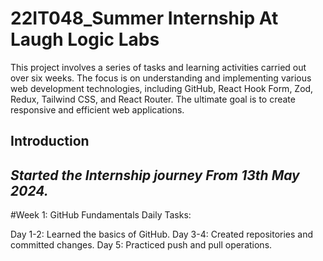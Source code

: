 # 22IT048_Summer Internship At Laugh Logic Labs

This project involves a series of tasks and learning activities carried out over six weeks. The focus is on understanding and implementing various web development technologies, including GitHub, React Hook Form, Zod, Redux, Tailwind CSS, and React Router. The ultimate goal is to create responsive and efficient web applications.

**<h2>Introduction</h2>**
**<h2><i>Started the Internship journey From 13th May 2024.</i></h2>**
#Week 1: GitHub Fundamentals
Daily Tasks:

Day 1-2: Learned the basics of GitHub.
Day 3-4: Created repositories and committed changes.
Day 5: Practiced push and pull operations.
